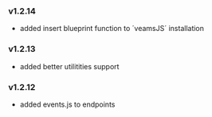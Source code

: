 ### v1.2.14
- added insert blueprint function to ´veamsJS´ installation

### v1.2.13
- added better utilitities support

### v1.2.12
- added events.js to endpoints